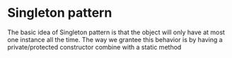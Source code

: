 # Singleton pattern

The basic idea of Singleton pattern is that the object will only have at most
one instance all the time. The way we grantee this behavior is by having a
private/protected constructor combine with a static method